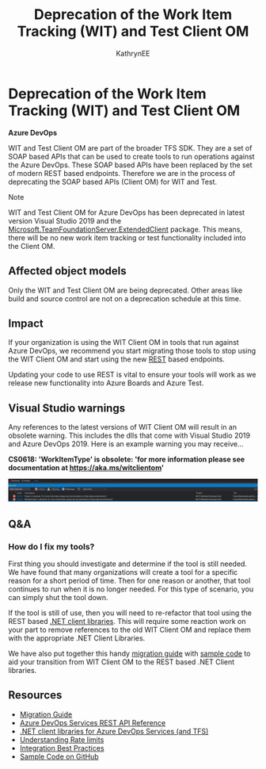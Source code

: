 ﻿---
title: Deprecation of the Work Item Tracking (WIT) and Test Client OM
titleSuffix: Azure DevOps
description: With deprecation of the WIT Client OM, you need to update your code to use REST APIs
ms.technology: devops-agile
ms.prod: devops
ms.assetid: 2C636EA8-6A10-48C1-9620-F792915EBB65
ms.manager: mijacobs
ms.author: liho
author: KathrynEE
ms.topic: reference
monikerRange: "azure-devops"
ms.date: 08/29/2018
---

# Deprecation of the Work Item Tracking (WIT) and Test Client OM

**Azure DevOps**

WIT and Test Client OM are part of the broader TFS SDK. They are a set of SOAP based APIs that can be used to create tools to run operations against the Azure DevOps. These SOAP based APIs have been replaced by the set of modern REST based endpoints. Therefore we are in the process of deprecating the SOAP based APIs (Client OM) for WIT and Test.

> [!NOTE]
> WIT and Test Client OM for Azure DevOps has been deprecated in latest version Visual Studio 2019 and the [Microsoft.TeamFoundationServer.ExtendedClient](https://www.nuget.org/packages/Microsoft.TeamFoundationServer.ExtendedClient) package. This means, there will be no new work item tracking or test functionality included into the Client OM.

## Affected object models

Only the WIT and Test Client OM are being deprecated. Other areas like build and source control are not on a deprecation schedule at this time.

## Impact

If your organization is using the WIT Client OM in tools that run against Azure DevOps, we recommend you start migrating those tools to stop using the WIT Client OM and start using the new [REST](../index.md) based endpoints.

Updating your code to use REST is vital to ensure your tools will work as we release new functionality into Azure Boards and Azure Test.

## Visual Studio warnings

Any references to the latest versions of WIT Client OM will result in an obsolete warning. This includes the dlls that come with Visual Studio 2019 and Azure DevOps 2019. Here is an example warning you may receive...

**CS0618: 'WorkItemType' is obsolete: 'for more information please see documentation at <https://aka.ms/witclientom>'**

![warning message in Visual Studio](media/wit-client-om-deprecation-vs.png)

## Q&A

### How do I fix my tools?

First thing you should investigate and determine if the tool is still needed. We have found that many organizations will create a tool for a specific reason for a short period of time. Then for one reason or another, that tool continues to run when it is no longer needed. For this type of scenario, you can simply shut the tool down.

If the tool is still of use, then you will need to re-refactor that tool using the REST based [.NET client libraries](./dotnet-client-libraries.md). This will require some reaction work on your part to remove references to the old WIT Client OM and replace them with the appropriate .NET Client Libraries.

We have also put together this handy [migration guide](./migration-guide.md) with [sample code](https://github.com/Microsoft/azure-devops-wit-client-om-migration-guide) to aid your transition from WIT Client OM to the REST based .NET Client libraries.

## Resources

- [Migration Guide](./migration-guide.md)
- [Azure DevOps Services REST API Reference](../index.md)
- [.NET client libraries for Azure DevOps Services (and TFS)](./dotnet-client-libraries.md)
- [Understanding Rate limits](./rate-limits.md?tabs=new-nav)
- [Integration Best Practices](./integration-bestpractices.md)
- [Sample Code on GitHub](https://github.com/Microsoft/vsts-dotnet-samples)
